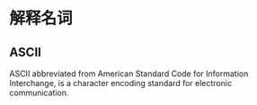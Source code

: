 # 解释名词
## ASCII
  ASCII abbreviated from American Standard Code for Information Interchange, is a character encoding standard for electronic communication. 
